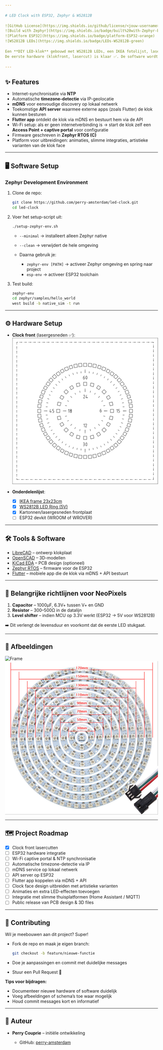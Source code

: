 ```yaml
---

# LED Clock with ESP32, Zephyr & WS2812B

![GitHub License](https://img.shields.io/github/license/<jouw-username>/<jouw-repo>)
![Build with Zephyr](https://img.shields.io/badge/built%20with-Zephyr-blue)
![Platform ESP32](https://img.shields.io/badge/platform-ESP32-orange)
![WS2812B LEDs](https://img.shields.io/badge/LEDs-WS2812B-green)

Een **DIY LED-klok** gebouwd met WS2812B LEDs, een IKEA fotolijst, lasergesneden onderdelen en een **ESP32** draaiend op **Zephyr RTOS**.
De eerste hardware (klokfront, lasercut) is klaar ✅. De software wordt nu volledig herbouwd op **ESP32 + Zephyr**.

---
```


## ✨ Features

* Internet-synchronisatie via **NTP**
* Automatische **timezone-detectie** via IP-geolocatie
* **mDNS** voor eenvoudige discovery op lokaal netwerk
* Toekomstige **API server** waarmee externe apps (zoals Flutter) de klok kunnen besturen
* **Flutter app** ontdekt de klok via mDNS en bestuurt hem via de API
* Wi-Fi setup: als er geen internetverbinding is → start de klok zelf een **Access Point + captive portal** voor configuratie
* Firmware geschreven in **Zephyr RTOS (C)**
* Platform voor uitbreidingen: animaties, slimme integraties, artistieke varianten van de klok face

---

## 🖥️ Software Setup

### Zephyr Development Environment

1. Clone de repo:

   ```bash
   git clone https://github.com/perry-amsterdam/led-clock.git
   cd led-clock
   ```

2. Voer het setup-script uit:

   ```bash
   ./setup-zephyr-env.sh
   ```

   * `--minimal` → installeert alleen Zephyr native
   * `--clean` → verwijdert de hele omgeving
   * Daarna gebruik je:

     * `zephyr-env [PATH]` → activeer Zephyr omgeving en spring naar project
     * `esp-env` → activeer ESP32 toolchain

3. Test build:

   ```bash
   zephyr-env
   cd zephyr/samples/hello_world
   west build -b native_sim -t run
   ```

---

## ⚙️ Hardware Setup

* **Clock front** (lasergesneden ✅):
  ![Clock Face](images/led-clock-face.svg)

* **Onderdelenlijst**:

  * [x] [IKEA frame 23x23cm](https://www.ikea.com/nl/nl/p/sannahed-fotolijst-wit-00459116/)
  * [x] [WS2812B LED Ring (5V)](https://nl.aliexpress.com/item/32808302785.html)
  * [x] Kartonnen/lasergesneden frontplaat
  * [ ] ESP32 devkit (WROOM of WROVER)

---

## 🛠️ Tools & Software

* [LibreCAD](https://librecad.org/) – ontwerp klokplaat
* [OpenSCAD](https://www.openscad.org/) – 3D-modellen
* [KiCad EDA](https://www.kicad.org/) – PCB design (optioneel)
* [Zephyr RTOS](https://zephyrproject.org/) – firmware voor de ESP32
* [Flutter](https://flutter.dev/) – mobiele app die de klok via mDNS + API bestuurt

---

## 🔌 Belangrijke richtlijnen voor NeoPixels

1. **Capacitor** – 1000µF, 6.3V+ tussen V+ en GND
2. **Resistor** – 300–500Ω in de datalijn
3. **Level shifter** – indien MCU op 3.3V werkt (ESP32 → 5V voor WS2812B)

➡️ Dit verlengt de levensduur en voorkomt dat de eerste LED stukgaat.

---

## 📸 Afbeeldingen

![Frame](https://www.ikea.com/nl/nl/images/products/ribba-fotolijst-wit__0638327_PE698851_S4.JPG)
![WS2812B LEDs](images/ws2812b-leds.jpeg)

---

## 🗺️ Project Roadmap

* [x] Clock front lasercutten
* [ ] ESP32 hardware integratie
* [ ] Wi-Fi captive portal & NTP synchronisatie
* [ ] Automatische timezone-detectie via IP
* [ ] mDNS service op lokaal netwerk
* [ ] API server op ESP32
* [ ] Flutter app koppelen via mDNS + API
* [ ] Clock face design uitbreiden met artistieke varianten
* [ ] Animaties en extra LED-effecten toevoegen
* [ ] Integratie met slimme thuisplatformen (Home Assistant / MQTT)
* [ ] Public release van PCB design & 3D files

---

## 🤝 Contributing

Wil je meebouwen aan dit project? Super!

* Fork de repo en maak je eigen branch:

  ```bash
  git checkout -b feature/nieuwe-functie
  ```
* Doe je aanpassingen en commit met duidelijke messages
* Stuur een Pull Request 🚀

**Tips voor bijdragen:**

* Documenteer nieuwe hardware of software duidelijk
* Voeg afbeeldingen of schema’s toe waar mogelijk
* Houd commit messages kort en informatief

---

## 👤 Auteur

* **Perry Couprie** – initiële ontwikkeling

  * GitHub: [perry-amsterdam](https://github.com/perry-amsterdam)
